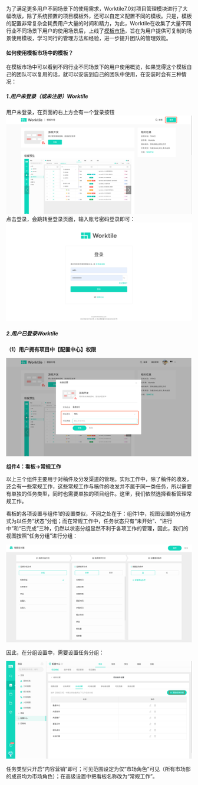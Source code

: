 为了满足更多用户不同场景下的使用需求，Worktile7.0对项目管理模块进行了大幅改版，除了系统预置的项目模板外，还可以自定义配置不同的模板。只是，模板的配置非常复杂会耗费用户大量的时间和精力，为此，Worktile在收集了大量不同行业不同场景下用户的使用场景后，上线了[模板市场](https://apps.worktile.com/templates)，旨在为用户提供可复制的场景使用模板，学习同行的管理方法和经验，进一步提升团队的管理效能。
#### 如何使用模板市场中的模板？
在模板市场中可以看到不同行业不同场景下的用户使用概览，如果觉得这个模板自己的团队可以复用的话，就可以安装到自己的团队中使用，在安装时会有三种情况：
##### 1.用户未登录（或未注册）Worktile
用户未登录，在页面的右上方会有一个登录按钮
![](/assets/1-登录.png)
点击登录，会跳转至登录页面，输入账号密码登录即可：
![](/assets/2-登录页面.png)
##### 2.用户已登录Worktile
**（1）用户拥有项目中【配置中心】权限**

![](/assets/4-安装模板.png)



**组件4：看板→常规工作**

以上三个组件主要用于对稿件及分发渠道的管理。实际工作中，除了稿件的收发，还会有一些常规工作，这些常规工作与稿件的收发并不属于同一类任务，所以需要有单独的任务类型，同时也需要单独的项目组件。这里，我们依然选择看板管理常规工作。

看板的各项设置与组件1的设置类似，不同之处在于：组件1中，视图设置的分组方式为以任务“状态”分组；而在常规工作中，任务状态只有“未开始”、“进行中”和“已完成”三种，仍然以状态分组显然不利于各项工作的管理，因此，我们的视图按照“任务分组”进行分组：

![](/assets/项目-模板配置-看板视图1.png)

因此，在分组设置中，需要设置任务分组：

![](/assets/项目-模板配置-看板分组.png)

任务类型只开启“内容营销”即可；可见范围设定为仅“市场角色”可见（所有市场部的成员均为市场角色）；在高级设置中把看板名称改为“常规工作”。




